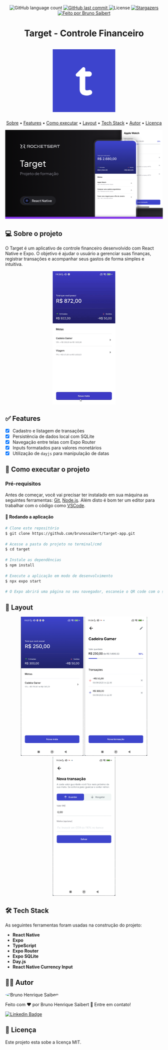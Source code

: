 <p align="center">
  <img alt="GitHub language count" src="https://img.shields.io/github/languages/count/brunosaibert/target-app?color=%2304D361&style=for-the-badge">

  <a href="https://github.com/brunosaibert/target-app/commits/main">
    <img alt="GitHub last commit" src="https://img.shields.io/github/last-commit/brunosaibert/target-app?style=for-the-badge">
  </a>

   <img alt="License" src="https://img.shields.io/badge/license-MIT-brightgreen?style=for-the-badge">
   <a href="https://github.com/brunosaibert/target-app/stargazers">
    <img alt="Stargazers" src="https://img.shields.io/github/stars/brunosaibert/target-app?style=for-the-badge">
  </a>

  <a href="https://brunosaibert.com.br/">
    <img alt="Feito por Bruno Saibert" src="https://img.shields.io/badge/feito%20por-Bruno%20Saibert-%231b9?style=for-the-badge">
  </a>

</p>
<h1 align="center">
  Target - Controle Financeiro
  <br />
  <br />
  <img alt="target-app" title="#target-app" src="https://raw.githubusercontent.com/brunosaibert/target-app/main/assets/docs/icon.png" width="200px" />
</h1>

<p align="center">
 <a href="#--sobre-o-projeto">Sobre</a> •
 <a href="#--features">Features</a> •
 <a href="#--como-executar-o-projeto">Como executar</a> •
 <a href="#--layout">Layout</a> •
 <a href="#--tech-stack">Tech Stack</a> •
 <a href="#--autor">Autor</a> •
 <a href="#--licença">Licença</a>
</p>

![](https://raw.githubusercontent.com/brunosaibert/target-app/main/assets/docs/cover.png)

## [](https://github.com/brunosaibert/target-app#--sobre-o-projeto) 💻 Sobre o projeto

O Target é um aplicativo de controle financeiro desenvolvido com React Native e Expo. O objetivo é ajudar o usuário a gerenciar suas finanças, registrar transações e acompanhar seus gastos de forma simples e intuitiva.

<p align="center">
  <img src="https://raw.githubusercontent.com/brunosaibert/target-app/main/assets/docs/target.gif" width="200px" />
</p>

## [](https://github.com/brunosaibert/target-app#--features) ✅ Features

- [x] Cadastro e listagem de transações
- [x] Persistência de dados local com SQLite
- [x] Navegação entre telas com Expo Router
- [x] Inputs formatados para valores monetários
- [x] Utilização de `dayjs` para manipulação de datas

## [](https://github.com/brunosaibert/target-app#--como-executar-o-projeto) 🚀 Como executar o projeto

### Pré-requisitos

Antes de começar, você vai precisar ter instalado em sua máquina as seguintes ferramentas:
[Git](https://git-scm.com), [Node.js](https://nodejs.org/en/).
Além disto é bom ter um editor para trabalhar com o código como [VSCode](https://code.visualstudio.com/).

#### 🧭 Rodando a aplicação

```bash
# Clone este repositório
$ git clone https://github.com/brunosaibert/target-app.git

# Acesse a pasta do projeto no terminal/cmd
$ cd target

# Instale as dependências
$ npm install

# Execute a aplicação em modo de desenvolvimento
$ npx expo start

# O Expo abrirá uma página no seu navegador, escaneie o QR code com o seu celular.
```

## [](https://github.com/brunosaibert/target-app#--layout) 📸 Layout

<p align="center">
  <img src="https://raw.githubusercontent.com/brunosaibert/target-app/main/assets/docs/target-home.png" width="200px" />
  <img src="https://raw.githubusercontent.com/brunosaibert/target-app/main/assets/docs/target-target.png" width="200px" />
  <img src="https://raw.githubusercontent.com/brunosaibert/target-app/main/assets/docs/target-transaction.png" width="200px" />
</p>

## [](https://github.com/brunosaibert/target-app#--tech-stack) 🛠 Tech Stack

As seguintes ferramentas foram usadas na construção do projeto:

- **React Native**
- **Expo**
- **TypeScript**
- **Expo Router**
- **Expo SQLite**
- **Day.js**
- **React Native Currency Input**

## [](https://github.com/brunosaibert/target-app#--autor) 👨‍🚀 Autor

<img style="border-radius: 50%;" src="https://avatars2.githubusercontent.com/u/40339324?s=460&u=4f5a7b83aa4e018b4eccbeaa1f6a6b8b04e0e4b7&v=4" width="100px;" alt="Bruno Henrique Saibert"/>

Feito com ❤️ por Bruno Henrique Saibert 👋 Entre em contato!

[![Linkedin Badge](https://img.shields.io/badge/-LinkedIn-blue?style=for-the-badge&logo=Linkedin&logoColor=white&link=https://www.linkedin.com/in/brunohenriquesaibert/)](https://www.linkedin.com/in/brunohenriquesaibert/)

## [](https://github.com/brunosaibert/target-app#--licença) 📝 Licença

Este projeto esta sobe a licença MIT.

